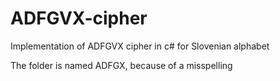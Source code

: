 # ADFGVX-cipher
Implementation of ADFGVX cipher in c# for Slovenian alphabet

The folder is named ADFGX, because of a misspelling
